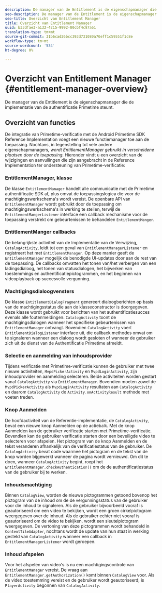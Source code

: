 ```yaml
---
description: De manager van de Entitlement is de eigenschapmanager die de implementatie van de authentificatie Primetime steunt.
seo-description: De manager van de Entitlement is de eigenschapmanager die de implementatie van de authentificatie Primetime steunt.
seo-title: Overzicht van Entitlement Manager
title: Overzicht van Entitlement Manager
uuid: b33dfae3-a132-4215-9992-80cbf4c87a61
translation-type: tm+mt
source-git-commit: 31b6cad26bcc393d731080a70eff1c59551f1c8e
workflow-type: tm+mt
source-wordcount: '534'
ht-degree: 0%

---
```



# Overzicht van Entitlement Manager {#entitlement-manager-overview}

De manager van de Entitlement is de eigenschapmanager die de implementatie van de authentificatie Primetime steunt.

## Overzicht van functies

De integratie van Primetime-verificatie met de Android Primetime SDK Reference Implementation voegt een nieuwe functiemanager toe aan de toepassing. Nochtans, in tegenstelling tot vele andere eigenschapmanagers, *wordt EntitlementManager gebruikt in verscheidene plaatsen door de toepassing*. Hieronder vindt u een overzicht van de wijzigingen en aanvullingen die zijn aangebracht in de Reference Implementation ter ondersteuning van Primetime-verificatie:

### EntitlementManager, klasse

De klasse `EntitlementManager` handelt alle communicatie met de Primetime authentificatie SDK af, plus omvat de toepassingslogica die voor de machtigingswerkschema&#39;s wordt vereist. De openbare API van `EntitlementManager` wordt gebruikt door de toepassing om machtigingswerkschema&#39;s in werking te stellen, terwijl de `EntitlementMangerListener` interface een callback mechanisme voor de toepassing verstrekt om gebeurtenissen te behandelen `EntitlementManger`.

### EntitlementManger callbacks

De belangrijkste activiteit van de Implementatie van de Verwijzing, `CatalogActivity`, leidt tot een geval van `EntitlementManagerListener` en registreert het met `EntitlementManager`. Op deze manier geeft de `EntitlementManager` mogelijk de benodigde UI-updates door aan de rest van de toepassing. De callbacks omvatten het tonen van/het verbergen van een ladingsdialoog, het tonen van statusdialogen, het bijwerken van toestemmings en authentificatiepictogrammen, en het beginnen van videoplayback op succesvolle vergunning.

### Machtigingsdialoogvensters

De klasse `EntitlementDialogFragment` genereert dialoogberichten op basis van de machtigingsstatus die aan de klasseconstructor is doorgegeven. Deze klasse wordt gebruikt voor berichten van het authentificatiesucces evenals alle foutenmeldingen. `CatalogActivity` toont de machtigingsdialogen wanneer het specifieke gebeurtenissen van `EntitlementManager` ontvangt. Bovendien `CatalogActivity` voert `EntitlementDialogListener` interface uit, die callback methodes omvat om te signaleren wanneer een dialoog wordt gesloten of wanneer de gebruiker zich uit de dienst van de Authentificatie Primetime afmeldt.

### Selectie en aanmelding van inhoudsprovider

Tijdens verificatie met Primetime-verificatie kunnen de gebruiker met twee nieuwe activiteiten, `MvpdPickerActivity` en `MvpdLoginActivity`, zijn inhoudprovider en aanmelding selecteren. Beide activiteiten worden gestart vanaf `CatalogActivity` via `EntitlementManager`. Bovendien moeten zowel de `MvpdPickerActivity` als `MvpdLoginActivity` resultaten aan `CatalogActivity` en daarom `CatalogActivity` de `Activity.onActivityResult` methode met voeten treden.

### Knop Aanmelden

De hoofdactiviteit van de Referentie-implementatie, de `CatalogActivity`, bevat een nieuwe knop Aanmelden op de actiebalk. Met de knop Aanmelden kan de gebruiker verificatie starten met Primetime-verificatie. Bovendien kan de gebruiker verificatie starten door een beveiligde video te selecteren voor afspelen. Het pictogram van de knop Aanmelden en de tekst veranderen afhankelijk van de verificatiestatus van de gebruiker. De `CatalogActivity` bevat code waarmee het pictogram en de tekst van de knop worden bijgewerkt wanneer de pagina wordt vernieuwd. Om dit te doen, wanneer `CatalogActivity` begint, roept het `EntitlementManager.checkAuthentication()` om de de authentificatiestatus van de gebruiker bij te werken.

### Inhoudsmachtiging

Binnen `CatalogView`, worden de nieuwe pictogrammen getoond bovenop het pictogram van de inhoud om de de vergunningsstatus van de gebruiker voor die inhoud te signaleren. Als de gebruiker bijvoorbeeld vooraf is geautoriseerd om een video te bekijken, wordt een groen cirkelpictogram weergegeven over de inhoud. Als de gebruiker echter niet vooraf is geautoriseerd om de video te bekijken, wordt een sleutelpictogram weergegeven. De vertoning van deze pictogrammen wordt behandeld in `ContentTileAdapter`, nochtans wordt de update van hun staat in werking gesteld van `CatalogActivity` wanneer een callback in `EntitlementManagerListener` wordt geroepen.

### Inhoud afspelen

Voor het afspelen van video&#39;s is nu een machtigingscontrole van `EntitlementManager` vereist. De vraag aan `EntitlementManager.getAuthorization()` komt binnen `CatalogView` voor. Als de video toestemming vereist en de gebruiker wordt geautoriseerd, is `PlayerActivity` begonnen van `CatalogActivity`.

